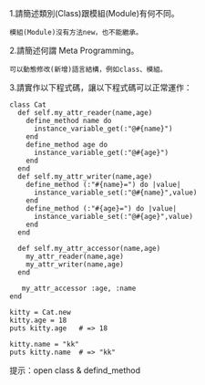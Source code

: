 1.請簡述類別(Class)跟模組(Module)有何不同。
```
模組(Module)沒有方法new，也不能繼承。
```

2.請簡述何謂 Meta Programming。
```
可以動態修改(新增)語言結構，例如class、模組。
```

3.請實作以下程式碼，讓以下程式碼可以正常運作：
```
class Cat 
  def self.my_attr_reader(name,age) 
    define_method name do
      instance_variable_get(:"@#{name}") 
    end
    define_method age do
      instance_variable_get(:"@#{age}") 
    end
  end
  def self.my_attr_writer(name,age)
    define_method (:"#{name}=") do |value| 
      instance_variable_set(:"@#{name}",value) 
    end
    define_method (:"#{age}=") do |value| 
      instance_variable_set(:"@#{age}",value) 
    end
  end

  def self.my_attr_accessor(name,age)
    my_attr_reader(name,age)
    my_attr_writer(name,age)
  end

   my_attr_accessor :age, :name
end

kitty = Cat.new
kitty.age = 18
puts kitty.age   # => 18

kitty.name = "kk"
puts kitty.name  # => "kk"
```

提示：open class & defind_method
